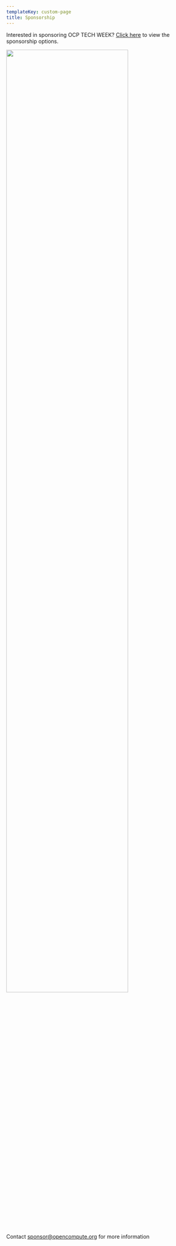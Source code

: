 ```yaml
---
templateKey: custom-page
title: Sponsorship
---
```

<p>Interested in sponsoring OCP TECH WEEK? <a href="hhttps://ocptechweek2020.netlify.app/img/OCP20TW-Sponsorship-Opportunities-web.pdf" target="_blank" rel="noopener">Click here</a> to view the sponsorship options.</p>
<p><img src="https://ocptechweek2020.netlify.app/img/OCP20TW-Sponsorship-Opportunities.png" alt="" width="80%" /></p>
<p>Contact <a href="mailto:sponsor@opencompute.org" target="_blank" rel="noopener">sponsor@opencompute.org</a> for more information</p>